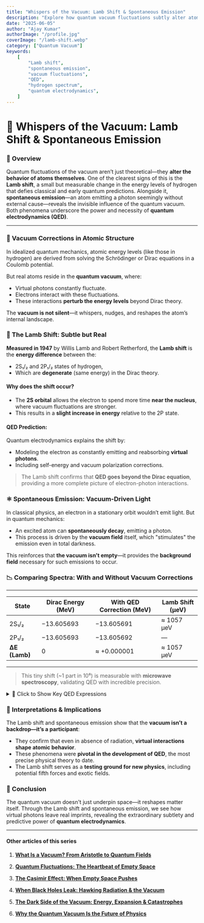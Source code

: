 ```yaml
---
title: "Whispers of the Vacuum: Lamb Shift & Spontaneous Emission"
description: "Explore how quantum vacuum fluctuations subtly alter atomic energy levels, revealing the predictive power of quantum electrodynamics through the Lamb shift and spontaneous emission."
date: "2025-06-05"
author: "Ajay Kumar"
authorImage: "/profile.jpg"
coverImage: "/lamb-shift.webp"
category: ["Quantum Vacuum"]
keywords:
    [
        "Lamb shift",
        "spontaneous emission",
        "vacuum fluctuations",
        "QED",
        "hydrogen spectrum",
        "quantum electrodynamics",
    ]
---
```


# 🔬 Whispers of the Vacuum: Lamb Shift & Spontaneous Emission

### 🧠 Overview

Quantum fluctuations of the vacuum aren’t just theoretical—they **alter the behavior of atoms themselves**. One of the clearest signs of this is the **Lamb shift**, a small but measurable change in the energy levels of hydrogen that defies classical and early quantum predictions. Alongside it, **spontaneous emission**—an atom emitting a photon seemingly without external cause—reveals the invisible influence of the quantum vacuum. Both phenomena underscore the power and necessity of **quantum electrodynamics (QED)**.

---

### 🌌 Vacuum Corrections in Atomic Structure

In idealized quantum mechanics, atomic energy levels (like those in hydrogen) are derived from solving the Schrödinger or Dirac equations in a Coulomb potential.

But real atoms reside in the **quantum vacuum**, where:

-   Virtual photons constantly fluctuate.
-   Electrons interact with these fluctuations.
-   These interactions **perturb the energy levels** beyond Dirac theory.

The **vacuum is not silent**—it whispers, nudges, and reshapes the atom’s internal landscape.




### 🧪 The Lamb Shift: Subtle but Real

**Measured in 1947** by Willis Lamb and Robert Retherford, the **Lamb shift** is the **energy difference** between the:

-   2S₁/₂ and 2P₁/₂ states of hydrogen,
-   Which are **degenerate** (same energy) in the Dirac theory.

#### Why does the shift occur?

-   The **2S orbital** allows the electron to spend more time **near the nucleus**, where vacuum fluctuations are stronger.
-   This results in a **slight increase in energy** relative to the 2P state.

#### QED Prediction:

Quantum electrodynamics explains the shift by:

-   Modeling the electron as constantly emitting and reabsorbing **virtual photons**.
-   Including self-energy and vacuum polarization corrections.

> The Lamb shift confirms that **QED goes beyond the Dirac equation**, providing a more complete picture of electron-photon interactions.


### ⚛️ Spontaneous Emission: Vacuum-Driven Light

In classical physics, an electron in a stationary orbit wouldn’t emit light. But in quantum mechanics:

-   An excited atom can **spontaneously decay**, emitting a photon.
-   This process is driven by the **vacuum field** itself, which "stimulates" the emission even in total darkness.

This reinforces that **the vacuum isn't empty**—it provides the **background field** necessary for such emissions to occur.


### 📉 Comparing Spectra: With and Without Vacuum Corrections

---
| State         | Dirac Energy (MeV) | With QED Correction (MeV) | Lamb Shift (μeV) |
| ------------- | ------------------ | ------------------------- | ---------------- |
| 2S₁/₂         | −13.605693         | −13.605691                | ≈ 1057 μeV       |
| 2P₁/₂         | −13.605693         | −13.605692                | —                |
| **ΔE (Lamb)** | 0                  | ≈ +0.000001               | ≈ 1057 μeV       |
---
> This tiny shift (~1 part in 10⁶) is measurable with **microwave spectroscopy**, validating QED with incredible precision.


<details>
<summary>📘 Click to Show Key QED Expressions</summary>

### Key Concepts:

1. **Self-Energy Correction** (electron interacting with its own field):  

   $$ \Delta E \propto \alpha \ln{\left( \frac{m_e}{\Lambda} \right)} $$ 

   where $$\alpha$$ is the fine-structure constant, and \( \Lambda \) is an energy cutoff.

2. **Vacuum Polarization**:  
   
   $$\Delta V(r) = -\frac{Z\alpha^2}{15\pi r^3}$$
    
   This modifies the Coulomb potential, shifting energy levels slightly.

3. **QED-Perturbed Hydrogen Levels**:  

   $$E*n = E_n^{\text{Dirac}} + \Delta E*{\text{Lamb}} + \Delta E\_{\text{VP}} + ...$$


</details>


### 🧠 Interpretations & Implications

The Lamb shift and spontaneous emission show that the **vacuum isn’t a backdrop—it’s a participant**:

-   They confirm that even in absence of radiation, **virtual interactions shape atomic behavior**.
-   These phenomena were **pivotal in the development of QED**, the most precise physical theory to date.
-   The Lamb shift serves as a **testing ground for new physics**, including potential fifth forces and exotic fields.


### 🧾 Conclusion

The quantum vacuum doesn't just underpin space—it reshapes matter itself. Through the Lamb shift and spontaneous emission, we see how virtual photons leave real imprints, revealing the extraordinary subtlety and predictive power of **quantum electrodynamics**.

---
#### Other articles of this series

1. **[What Is a Vacuum? From Aristotle to Quantum Fields](/blog/what-is-a-vacuum)**

2. **[Quantum Fluctuations: The Heartbeat of Empty Space](/blog/what-is-a-vacuum)**

3. **[The Casimir Effect: When Empty Space Pushes](/blog/the-casimir-effect)**

5. **[When Black Holes Leak: Hawking Radiation & the Vacuum](/blog/when-black-holes-leak-hawking-radiation-and-the-vacuum)**

6. **[The Dark Side of the Vacuum: Energy, Expansion & Catastrophes](/blog/the-dark-side-of-vacuum)**

7. **[Why the Quantum Vacuum Is the Future of Physics](/blog/why-the-quantumvacuum-is-the-future-of-physics)**